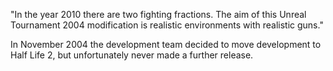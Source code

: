 "In the year 2010 there are two fighting fractions. The aim of this Unreal Tournament 2004 modification is realistic environments with
realistic guns."

In November 2004 the development team decided to move development to Half Life 2, but unfortunately never made a further release. 